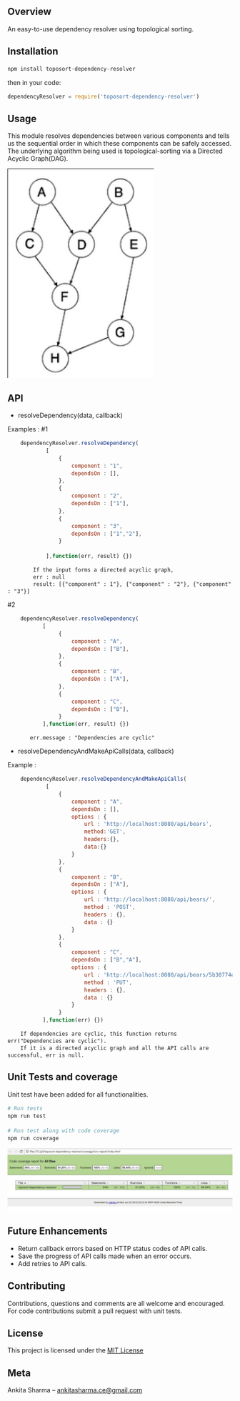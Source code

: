 ## Overview

An easy-to-use dependency resolver using topological sorting.

## Installation

```js
npm install toposort-dependency-resolver
```

then in your code:

```js
dependencyResolver = require('toposort-dependency-resolver')
```

## Usage

This module resolves dependencies between various components and tells us the sequential order in which these components can be safely accessed.
The underlying algorithm being used is topological-sorting via a Directed Acyclic Graph(DAG).

![DAG](/static/directedacyclic.JPG?raw=true)


## API

* resolveDependency(data, callback)

Examples : 
#1
```js
	dependencyResolver.resolveDependency(
			[
				{
					component : "1", 
					dependsOn : [], 
				},
				{
					component : "2", 
					dependsOn : ["1"], 
				},
				{
					component : "3", 
					dependsOn : ["1","2"], 
				}

			],function(err, result) {})
```
			If the input forms a directed acyclic graph,
			err : null
			result: [{"component" : 1"}, {"component" : "2"}, {"component" : "3"}]

#2

```js
	dependencyResolver.resolveDependency(
		   [
           		{
					component : "A", 
					dependsOn : ["B"], 
				},
				{
					component : "B", 
					dependsOn : ["A"], 
				},
				{
					component : "C", 
					dependsOn : ["B"], 
				}
		   ],function(err, result) {})
```
		   err.message : "Dependencies are cyclic"

* resolveDependencyAndMakeApiCalls(data, callback)

Example :

```js
	dependencyResolver.resolveDependencyAndMakeApiCalls(
			[
           		{
					component : "A", 
					dependsOn : [],
					options : {
 						url : 'http://localhost:8080/api/bears',
						method:'GET',
						headers:{},
						data:{}
					} 
				},
				{
					component : "B", 
					dependsOn : ["A"],
					options : {
						url : 'http://localhost:8080/api/bears/',
						method : 'POST',
						headers : {},
						data : {}
					} 
				},
				{
					component : "C", 
					dependsOn : ["B","A"],
					options : {
						url : 'http://localhost:8080/api/bears/5b30774ebebd0f1700a39acf',
						method : 'PUT',
						headers : {},
						data : {}
				    } 
				}
		   ],function(err) {})
```

		If dependencies are cyclic, this function returns err("Dependencies are cyclic").
	    If it is a directed acyclic graph and all the API calls are successful, err is null.



## Unit Tests and coverage

Unit test have been added for all functionalities.

```sh
# Run tests
npm run test

# Run test along with code coverage
npm run coverage
```
![Coverage](/static/coverage.JPG?raw=true)

## Future Enhancements

* Return callback errors based on HTTP status codes of API calls.
* Save the progress of API calls made when an error occurs.
* Add retries to API calls.

## Contributing

Contributions, questions and comments are all welcome and encouraged. For code contributions submit a pull request with unit tests.

## License

This project is licensed under the [MIT License](https://github.com/ankitasharmace/toposort-dependency-resolver/blob/master/LICENSE)

## Meta

Ankita Sharma – ankitasharma.ce@gmail.com
